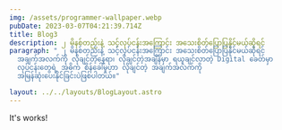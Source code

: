```yaml
---
img: /assets/programmer-wallpaper.webp
pubDate: 2023-03-07T04:21:39.714Z
title: Blog3
description: ၂ မိနစ်တည်းနဲ့ သင့်လုပ်ငန်းအကြောင်း အသေးစိတ်ပြောပြနိုင်မယ်ဆိုရင်
paragraph: " ၂ မိနစ်တည်းနဲ့ သင့်လုပ်ငန်းအကြောင်း အသေးစိတ်ပြောပြနိုင်မယ်ဆိုရင်
  အချက်အလက်ကို လိုချင်တဲ့နေရာ၊ လိုချင်တဲ့အချိန်မှာ ရယူချင်လာတဲ့ Digital ခေတ်မှာ
  လုပ်ငန်းတွေရဲ့ အဓိက စိန်ခေါ်မှုဟာ လိုချင်တဲ့ အချက်အလက်ကို
  အမြန်ဆုံးပေးနိုင်ခြင်းပဲဖြစ်ပါတယ်။"

layout: ../../layouts/BlogLayout.astro
---
```


I﻿t's works!
